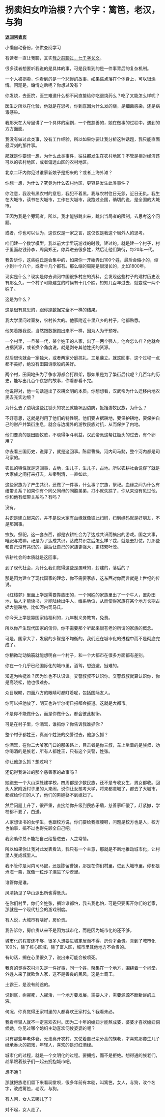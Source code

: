 # 拐卖妇女咋治根？六个字：篱笆，老汉，与狗

[**返回列表页**](/gzh/记忆承载)

小懒自动备份，仅供查阅学习

有读者一直让我聊，其实[我之前聊过，七千字长文](http://mp.weixin.qq.com/s?__biz=MzU0MjYwNDU2Mw==&mid=2247503894&idx=1&sn=b14de2a48471df54302f759f9f8c8094&chksm=fb1abc6acc6d357ca328255e93c9e45881ad248d4407befb2b5f805f870195bce15f47635540&scene=21#wechat_redirect)。  

  

很多读者想要听我说的是具体的事，可是我看到的是一件事背后的复杂机制。

  

一个人被拐卖，你看到的是一个悲惨的故事，如果焦点落在个体身上，可以很煽情。问题是，煽情之后呢？你想过没有？  

  

你发烧，去医院，医生难道什么都不问直接给你吃退烧药么？吃了又能怎么样呢？  

  

医生之所以在化验，他就是在思考，你到底因为什么发的烧，是细菌感染，还是病毒感染。  

  

我那天在大号里讲了一个具体的案例，一个做慈善的，她在做事的过程中，遇到的方方面面。  

  

我没有做过此类事，没有工作经验，所以如果你要让我分析这种话题，我只能直面最深刻的那件事。  

  

那就是你要想一想，为什么此类事件，往往都发生在农村地区？不管是相对经济还可以的农村地区，或者偏远山区的农村地区。  

  

北京二环内你见过谁家新娘子是拐来的？或者上海外滩？  

  

你想一想，为什么？究竟为什么农村地区，更容易发生此类事件？  

  

你注意，我没有黑农村的意思，我犯不着黑，我与农村往日无怨，近日无仇。我生在大城市，读书在大城市，工作在大城市，我跑过全国，确切的说，是全国的大城市。  

  

正因为我是个旁观者，所以，我才能够跳出来，跳出当局者的限制，去思考这个问题。

  

或者，你也可以认为，这仅仅是一家之言，这仅仅是我这个局外人的思考。

  

咱们建一个数学模型，我以前大学里玩游戏的时候，建过的。就是建一个村子，村子里面赵钱孙李，周吴郑王，你弄进去很多姓，然后让他们繁衍，每20年一代。  

  

我告诉你，这些姓氏是会集中的，如果你一开始弄出100个姓，最后会缩小的，缩小到十个八个，或者十几个都有。那么缩的周期是很漫长的，比如1800年。

  

现实是什么？现实是你去调阅中国很多村庄的资料，会发现这些村子的建村历史没有那么久。一个村子可能建立的时候有十几个姓，短短几百年过去，就变成一两个姓了。  

  

这是为什么？

  

这是很有意思的，跟你跑数据完全不一样的结果。  

  

我大学里问过室友，农村长大的。他家附近十里八乡的村子，他都熟悉。

  

他笑着跟我说，当然跟数据跑出来不一样，因为人为干预呀。

  

一个村里，一旦某一代，某个姓王的人家，出了一两个强人。他会怎么样？他就会占据资源，或者换个角度说，就是剥夺其他姓氏的资源。  

  

然后很快就会一家独大，或者两家分庭抗礼，三足鼎立。就这回事，这个过程一点都不美好，绝没有田园诗歌般的美好。  

  

两个村，田间地头为了争水源都会打群架，那如果是为了繁衍后代呢？几百年的历史，能写出几百个哀怨的故事，你看都看不完。  

  

他说得对，他一句话道出了农耕文明的本质。你想想看，汉武帝为什么迁移内地农民去充实边境？

  

为什么去了边境这些扛锄头的农民就能巩固边防，抵挡游牧民族，为什么？  

  

不好意思，这就是利用了他们的特性啊。他们要占据耕地，要保护耕地，要保护自己的财产并繁衍生息，就会与边境外的游牧民族对抗，从而保护了内地。

  

他们要真的是田园牧歌，不晓得争斗利益，汉武帝派这帮扛锄头的过去，有个卵用？  

  

你去看三国历史，说穿了，就是这回事。陈留曹操，河内司马懿，整个河内都是司马家的。

  

农民的特性就是这回事，占地，生儿子，生儿子，占地。所以农耕社会说穿了就是大家族之间打来打去，从秦到清，一直如此。  

  

这些家族为了产生共识，还做了一件事，什么事？宗族，祭祀。血缘之间为什么有纽带关系？如果你有个同父同母的同胞弟弟，打小就失踪了，你从来没有见过他，你和他有纽带关系吗？有吗？  

  

没有。

  

共识是建立起来的，并不是说大家有血缘就像彼此扫码，扫到绿码就是好朋友，不是那回事。  

  

宗族，祭祀，这一套东西，都是农耕社会为了达成共识而搞出的游戏。国之大事，唯祀与戎嘛。祀是为了达成共识，达成共识之后怎么样？戎，就是去打仗，打那些和自己没有共识的。最后让自己的家族更强大，更枝繁叶茂。

  

农耕社会的本质就是这回事。

  

到了现代社会，为什么我们觉得这些是愚昧的，封建的，落后的？

  

那是因为建立了现代国家的理念，你不需要家族，这东西对你而言就是上世纪的传说。

  

《红楼梦》里面上学是需要靠族田的，一个同姓的家族里出了一个牛人，置办田地，后人才能读书，才能陆续出牛人，维系地位，从而使得家族在某个地方长期占据大量耕地，比如河内司马氏。  

  

你今天上学是靠国家给福利的，九年制义务教育，免费。  

  

所以你产生现代国家的信仰，你不需要那个听起来很苍老的所谓的家族的概念。  

  

可是，国家大了，发展的步骤是不均衡的。我们还在城市化的进程中而不是彻底完成了。

  

你稍微动动脑筋就能想明白一个村子，和一个大都市在很多方面都有差别。  

  

你在一个几乎已经国际化的城市里，酒驾，想逃避，挺难的。  

  

知道为啥挺难？因为谁也不认识谁。交警叔叔不认识你。交警叔叔就算认识你，你是高晓松，他也很难办。

  

众目睽睽，四面八方的眼睛可都盯着呢，包括国际友人。

  

你可以把他放了，明天也许华尔街日报都会报道。这就是大都市。  

  

不是你不能做什么，而是你做什么，都会彼此制衡。  

  

可是在村子里，你酒驾，谁抓你？你告诉我谁抓你？

  

整个村子都姓王，真派个姓张的交警过去，他怎么抓？  

  

你酒驾，在你二大爷家门口的那条路上，目击者是你三叔，车上坐着的是族叔，劝你喝酒的是族老，所有人都姓王，只有这个交警，姓张。  

  

你让他怎么抓？想过吗？

  

还记得我讲过的那个慈善家的故事吗？  

  

她跑去一个大山深处建学校，四周都是少数民族，还不是专收女生，男女都收。回头人家附近村子里的人来闹，说你让女孩考大学，将来都进城了，都去了大城市，都嫁给你们的人了，他们的男娃娶不到媳妇了。

  

然后问题上升了，很严重，直接给你升级到民族矛盾，慈善家吓傻了，赶紧撤，学校都不要了，白送。  

  

人家想读书的女学生，也跟校方说，你们要给我撑腰呀，问题是校方也是人，校方也怕事，搞不过也得先顾全自己吧。  

  

我资助你总不能把自己给搭进去，人之常情。  

  

所以如果你让我对此发表看法，我只有一个主意，那就是不断地推动城市化，让村里人变成城里人。  

  

我不管你是河内司马懿，还是陈留曹操，那是在你们村里，进到大城市里，你都是沧海一粟，就像一粒沙子混进了沙漠里。  

  

谁管你是谁。

  

风清扬见了华山派出所也得低头。  

  

在你们村里，你们全姓张，搁谁谁都怕，我去我也怕，可是只要离开你们的老家，那就是一个现代社会的游戏制度。

  

有人说，大城市有啥好，房价贵。  

  

我告诉你，房价贵从来不是因为城市化，而是因为城市化的还不够。  

  

城市化的程度还不够，很多人想要进城定居而不得，房价才会贵。真到了城市化100%，除了核心区域，除了富人区，城市里其他地方不会贵的。  

  

有句话，搁在心里很久了，说出来可能会被喷死。  

  

我真的觉得农村消失是一件好事，同一个姓，聚集在一个地方，围绕着一个祠堂，外姓人来了就欺负人家，这不是善良的民风，这是土霸王。  

  

土霸王，是没有前途的。  

  

说到底，树挪死，人挪活，一个地方要发展，需要人才，需要源源不断新鲜的血液。  

  

何况，你真觉得王家村里的人都喜欢王家村么？我看未必。

  

我看年轻人就不一定喜欢农村。因为二十年的媳妇才能熬成婆，婆婆才喜欢媳妇伺候她，你见过哪个媳妇主动喜欢伺候婆婆的呢？  

  

只有那些年老体衰，无法离开农村，又仗着自己辈分高的族老，才喜欢那套生儿子继承香火的把戏，年轻人，喜欢的是灯红酒绿。  

  

城市化的过程，就是一个文明化的过程。要拥抱，而不是拒绝。想得通的族老们，趁早跟着孩子们一起去拥抱城市吧。

  

想不通？

  

那就把族老们留下来看祠堂呗，很多年前有本剧，叫篱笆，女人，与狗，改个名字，改成篱笆，老汉，与狗。

  

有人问，女人去哪儿了？

  

对不起，女人走了。

